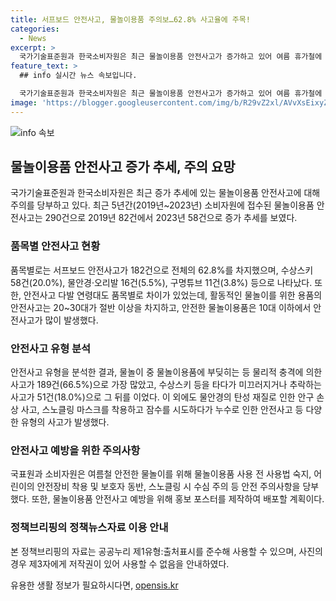 ```yaml
---
title: 서프보드 안전사고, 물놀이용품 주의보…62.8% 사고율에 주목!
categories:
  - News
excerpt: >
  국가기술표준원과 한국소비자원은 최근 물놀이용품 안전사고가 증가하고 있어 여름 휴가철에 주의를 당부했다. 최근 5년간 물놀이용품 안전사고는 290건으로 늘어나며, 서프보드 안전사고가 가장 많았다. 20~30대는 활동적인 용품의 안전사고가, 10대 이하는 안전한 용품의 안전사고가 많이 발생했다. 물리적 충격이 가장 많은 사고 유형이었고, 안전사고 예방을 위해 안전 주의사항과 홍보 포스터를 제작하여 배포할 예정이다.
feature_text: >
  ## info 실시간 뉴스 속보입니다.

  국가기술표준원과 한국소비자원은 최근 물놀이용품 안전사고가 증가하고 있어 여름 휴가철에 주의를 당부했다. 최근 5년간 물놀이용품 안전사고는 290건으로 늘어나며, 서프보드 안전사고가 가장 많았다. 20~30대는 활동적인 용품의 안전사고가, 10대 이하는 안전한 용품의 안전사고가 많이 발생했다. 물리적 충격이 가장 많은 사고 유형이었고, 안전사고 예방을 위해 안전 주의사항과 홍보 포스터를 제작하여 배포할 예정이다.
image: 'https://blogger.googleusercontent.com/img/b/R29vZ2xl/AVvXsEixyZcFfHzMRdzZMjFBmAUKJYCLCGyLL1o632UiGVXcaFdKo_bkvkuCioo0uUKlGfBVcT3P84aROyZIXSBEx3Aw5nCQ3pTgDom1WDC4m8eifvWiAmWEEVb4x6G_l8C0QH225ldMjyaFvpxGEBGNO37VmDTDMHGhJPq73UglMfDca1-0aw/s1600/blogspot.png'
---
```


<p><img src="https://blogger.googleusercontent.com/img/b/R29vZ2xl/AVvXsEixyZcFfHzMRdzZMjFBmAUKJYCLCGyLL1o632UiGVXcaFdKo_bkvkuCioo0uUKlGfBVcT3P84aROyZIXSBEx3Aw5nCQ3pTgDom1WDC4m8eifvWiAmWEEVb4x6G_l8C0QH225ldMjyaFvpxGEBGNO37VmDTDMHGhJPq73UglMfDca1-0aw/s1600/blogspot.png" alt="info 속보" /></p>

<h2 data-ke-size="size26">물놀이용품 안전사고 증가 추세, 주의 요망</h2>

<p data-ke-size="size16">국가기술표준원과 한국소비자원은 최근 증가 추세에 있는 물놀이용품 안전사고에 대해 주의를 당부하고 있다. 최근 5년간(2019년~2023년) 소비자원에 접수된 물놀이용품 안전사고는 290건으로 2019년 82건에서 2023년 58건으로 증가 추세를 보였다.</p>

<h3><b>품목별 안전사고 현황</b></h3>

<p data-ke-size="size16">품목별로는 서프보드 안전사고가 182건으로 전체의 62.8%를 차지했으며, 수상스키 58건(20.0%), 물안경·오리발 16건(5.5%), 구명튜브 11건(3.8%) 등으로 나타났다. 또한, 안전사고 다발 연령대도 품목별로 차이가 있었는데, 활동적인 물놀이를 위한 용품의 안전사고는 20~30대가 절반 이상을 차지하고, 안전한 물놀이용품은 10대 이하에서 안전사고가 많이 발생했다.</p>

<h3><b>안전사고 유형 분석</b></h3>

<p data-ke-size="size16">안전사고 유형을 분석한 결과, 물놀이 중 물놀이용품에 부딪히는 등 물리적 충격에 의한 사고가 189건(66.5%)으로 가장 많았고, 수상스키 등을 타다가 미끄러지거나 추락하는 사고가 51건(18.0%)으로 그 뒤를 이었다. 이 외에도 물안경의 탄성 재질로 인한 안구 손상 사고, 스노클링 마스크를 착용하고 잠수를 시도하다가 누수로 인한 안전사고 등 다양한 유형의 사고가 발생했다.</p>

<h3><b>안전사고 예방을 위한 주의사항</b></h3>

<p data-ke-size="size16">국표원과 소비자원은 여름철 안전한 물놀이를 위해 물놀이용품 사용 전 사용법 숙지, 어린이의 안전장비 착용 및 보호자 동반, 스노클링 시 수심 주의 등 안전 주의사항을 당부했다. 또한, 물놀이용품 안전사고 예방을 위해 홍보 포스터를 제작하여 배포할 계획이다.</p>

<h3><b>정책브리핑의 정책뉴스자료 이용 안내</b></h3>

<p data-ke-size="size16">본 정책브리핑의 자료는 공공누리 제1유형:출처표시를 준수해 사용할 수 있으며, 사진의 경우 제3자에게 저작권이 있어 사용할 수 없음을 안내하였다.</p>
유용한 생활 정보가 필요하시다면, <a href="https://opensis.kr" rel="dofollow">opensis.kr</a>


